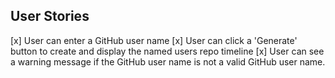 ## User Stories ##
[x] User can enter a GitHub user name
[x] User can click a 'Generate' button to create and display the named users repo timeline
[x] User can see a warning message if the GitHub user name is not a valid GitHub user name.